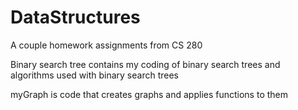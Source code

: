# DataStructures
A couple homework assignments from CS 280

Binary search tree contains my coding of binary search trees and algorithms used with binary search trees

myGraph is code that creates graphs and applies functions to them
